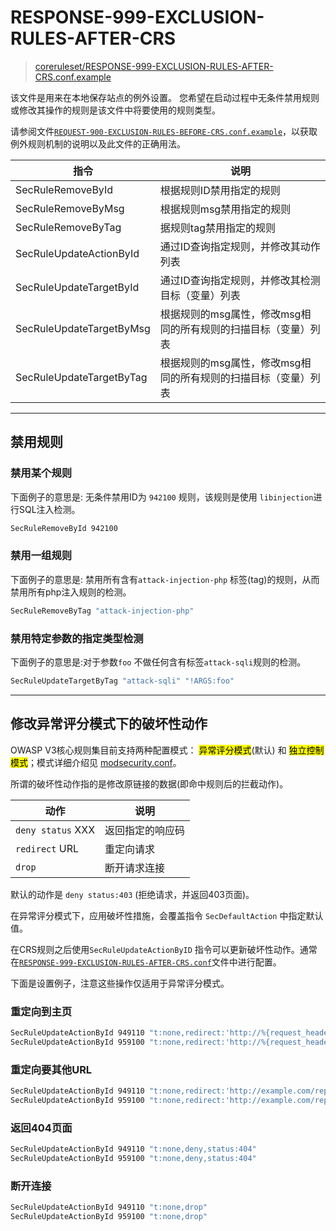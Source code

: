 # RESPONSE-999-EXCLUSION-RULES-AFTER-CRS

> [coreruleset/RESPONSE-999-EXCLUSION-RULES-AFTER-CRS.conf.example](https://github.com/coreruleset/coreruleset/blob/v3.4/dev/rules/RESPONSE-999-EXCLUSION-RULES-AFTER-CRS.conf.example)

该文件是用来在本地保存站点的例外设置。
您希望在启动过程中无条件禁用规则或修改其操作的规则是该文件中将要使用的规则类型。

请参阅文件[`REQUEST-900-EXCLUSION-RULES-BEFORE-CRS.conf.example`](modsecurity/crs/REQUEST-900-EXCLUSION-RULES-BEFORE-CRS.md)，以获取例外规则机制的说明以及此文件的正确用法。

| 指令                       | 说明                                 |
| ------------------------ | ---------------------------------- |
| SecRuleRemoveById        | 根据规则ID禁用指定的规则                      |
| SecRuleRemoveByMsg       | 根据规则msg禁用指定的规则                     |
| SecRuleRemoveByTag       | 据规则tag禁用指定的规则                      |
| SecRuleUpdateActionById  | 通过ID查询指定规则，并修改其动作列表                |
| SecRuleUpdateTargetById  | 通过ID查询指定规则，并修改其检测目标（变量）列表          |
| SecRuleUpdateTargetByMsg | 根据规则的msg属性，修改msg相同的所有规则的扫描目标（变量）列表 |
| SecRuleUpdateTargetByTag | 根据规则的msg属性，修改msg相同的所有规则的扫描目标（变量）列表 |

----

## 禁用规则

### 禁用某个规则

下面例子的意思是: 无条件禁用ID为 `942100` 规则，该规则是使用 `libinjection`进行SQL注入检测。

```bash
SecRuleRemoveById 942100
```

### 禁用一组规则

下面例子的意思是: 禁用所有含有`attack-injection-php` 标签(tag)的规则，从而禁用所有php注入规则的检测。

```bash
SecRuleRemoveByTag "attack-injection-php"
```

### 禁用特定参数的指定类型检测

下面例子的意思是:对于参数`foo` 不做任何含有标签`attack-sqli`规则的检测。

```bash
SecRuleUpdateTargetByTag "attack-sqli" "!ARGS:foo"
```

----

## 修改异常评分模式下的破坏性动作

OWASP V3核心规则集目前支持两种配置模式：  <mark>异常评分模式</mark>(默认) 和 <mark>独立控制模式</mark>；模式详细介绍见 [modsecurity.conf](modsecurity/modsecurity/modsecurity.conf.md)。

所谓的破坏性动作指的是修改原链接的数据(即命中规则后的拦截动作)。

| 动作                | 说明       |
| ----------------- | -------- |
| `deny status` XXX | 返回指定的响应码 |
| `redirect` URL    | 重定向请求    |
| `drop`            | 断开请求连接   |

默认的动作是 `deny status:403` (拒绝请求，并返回403页面)。

在异常评分模式下，应用破坏性措施，会覆盖指令 `SecDefaultAction` 中指定默认值。

在CRS规则之后使用`SecRuleUpdateActionByID` 指令可以更新破坏性动作。通常在[`RESPONSE-999-EXCLUSION-RULES-AFTER-CRS.conf`](modsecurity/crs/RESPONSE-999-EXCLUSION-RULES-AFTER-CRS.md)文件中进行配置。

下面是设置例子，注意这些操作仅适用于异常评分模式。

### 重定向到主页

```bash
SecRuleUpdateActionById 949110 "t:none,redirect:'http://%{request_headers.host}/'"
SecRuleUpdateActionById 959100 "t:none,redirect:'http://%{request_headers.host}/'"
```

### 重定向要其他URL

```bash
SecRuleUpdateActionById 949110 "t:none,redirect:'http://example.com/report_problem'"
SecRuleUpdateActionById 959100 "t:none,redirect:'http://example.com/report_problem'"
```

### 返回404页面

```bash
SecRuleUpdateActionById 949110 "t:none,deny,status:404"
SecRuleUpdateActionById 959100 "t:none,deny,status:404"
```

### 断开连接

```bash
SecRuleUpdateActionById 949110 "t:none,drop"
SecRuleUpdateActionById 959100 "t:none,drop"
```
